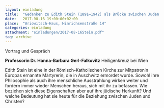 ```yaml
---
layout: einladung
title:  "Gedanken zu Edith Stein (1891–1942) als Brücke zwischen Juden und Christen"
date:   2017-08-16 19:00:00+02:00
place:  "Ariowitsch-Haus, Hinrichsenstraße 14"
categories: einladung
attachment: "einladungen/2017-08-16Stein.pdf"
tag: archive
---
```


Vortrag und Gespräch

**Professorin Dr. Hanna-Barbara Gerl-Falkovitz**
Heiligenkreuz bei Wien

Edith Stein ist eine in der Römisch-Katholischen Kirche zur Mitpatronin Europas ernannte Märtyrerin, die in Auschwitz ermordet wurde.
Sowohl ihre Philosophie als auch ihre menschliche Ausstrahlung wirken weiter und fordern immer wieder Menschen heraus, sich mit ihr zu befassen.
Wie beziehen sich diese Eigenschaften aber auf ihre jüdische Herkunft?
Und welche Bedeutung hat sie heute für die Beziehung zwischen Juden und Christen?
